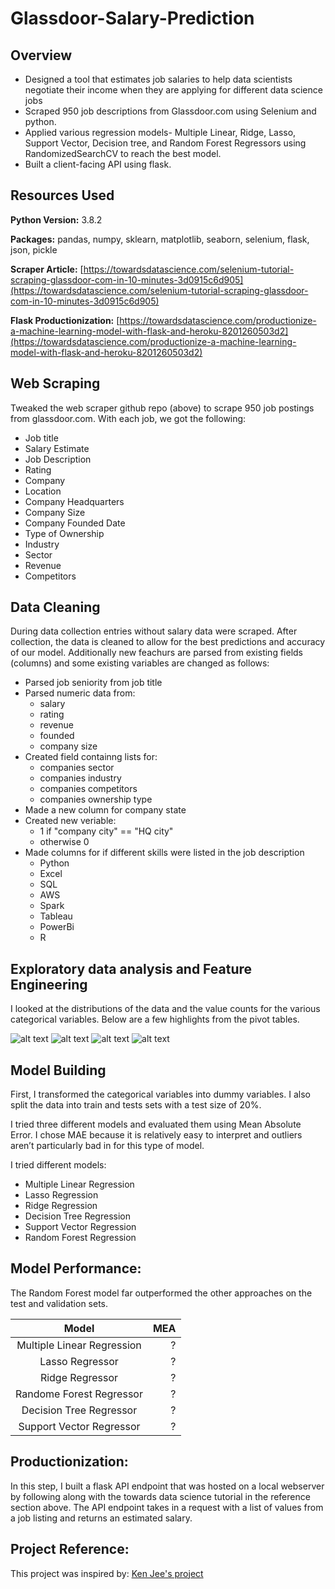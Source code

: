 # Glassdoor-Salary-Prediction


## Overview
* Designed a tool that estimates job salaries to help data scientists negotiate their income when they are applying for different data science jobs
* Scraped 950 job descriptions from Glassdoor.com using Selenium and python.
* Applied various regression models-  Multiple Linear, Ridge, Lasso, Support Vector, Decision tree, and Random Forest Regressors using RandomizedSearchCV to reach the best model.
* Built a client-facing API using flask.

## Resources Used
**Python Version:** 3.8.2

**Packages:**  pandas, numpy, sklearn, matplotlib, seaborn, selenium, flask, json, pickle

**Scraper Article:** [https://towardsdatascience.com/selenium-tutorial-scraping-glassdoor-com-in-10-minutes-3d0915c6d905](https://towardsdatascience.com/selenium-tutorial-scraping-glassdoor-com-in-10-minutes-3d0915c6d905)

**Flask Productionization:** [https://towardsdatascience.com/productionize-a-machine-learning-model-with-flask-and-heroku-8201260503d2](https://towardsdatascience.com/productionize-a-machine-learning-model-with-flask-and-heroku-8201260503d2)

## Web Scraping
Tweaked the web scraper github repo (above) to scrape 950 job postings from glassdoor.com. With each job, we got the following:
* Job title
* Salary Estimate
* Job Description
* Rating
* Company
* Location
* Company Headquarters
* Company Size
* Company Founded Date
* Type of Ownership
* Industry
* Sector
* Revenue
* Competitors

## Data Cleaning
During data collection entries without salary data were scraped. After collection, the data is cleaned to allow for the best predictions and accuracy of our model. Additionally new feachurs are parsed from existing fields (columns) and some existing variables are changed as follows:

* Parsed job seniority from job title
* Parsed numeric data from:
  * salary
  * rating
  * revenue
  * founded
  * company size
* Created field containng lists for:
  * companies sector
  * companies industry
  * companies competitors
  * companies ownership type
* Made a new column for company state
* Created new veriable:
  * 1 if "company city" == "HQ city"
  * otherwise 0
* Made columns for if different skills were listed in the job description
  * Python
  * Excel
  * SQL
  * AWS
  * Spark
  * Tableau
  * PowerBi
  * R
 ## Exploratory data analysis and Feature Engineering
I looked at the distributions of the data and the value counts for the various categorical variables. Below are a few highlights from the pivot tables. 

![alt text](Glassdoor-imgs/2.png "Salary by Position")
![alt text](Glassdoor-imgs/1.png)
![alt text](Glassdoor-imgs/3.png "graph for Type of sector")
![alt text](Glassdoor-imgs/4.png "graph for Type of ownership")

## Model Building
First, I transformed the categorical variables into dummy variables. I also split the data into train and tests sets with a test size of 20%.

I tried three different models and evaluated them using Mean Absolute Error. I chose MAE because it is relatively easy to interpret and outliers aren’t particularly bad in for this type of model.

I tried different models:
 * Multiple Linear Regression
 * Lasso Regression
 * Ridge Regression
 * Decision Tree Regression
 * Support Vector Regression
 * Random Forest Regression

## Model Performance:
The Random Forest model far outperformed the other approaches on the test and validation sets.

| Model                      | MEA   | 
| :------------------------: |------:|
| Multiple Linear Regression | ?     |
| Lasso Regressor            | ?     | 
| Ridge Regressor            | ?     | 
| Randome Forest Regressor   | ?     |
| Decision Tree Regressor    | ?     | 
| Support Vector Regressor   | ?     | 

## Productionization:
In this step, I built a flask API endpoint that was hosted on a local webserver by following along with the towards data science tutorial in the reference section above. The API endpoint takes in a request with a list of values from a job listing and returns an estimated salary.

## Project Reference:
 This project was inspired by: 
[Ken Jee's project](https://www.youtube.com/playlist?list=PL2zq7klxX5ASFejJj80ob9ZAnBHdz5O1t)

